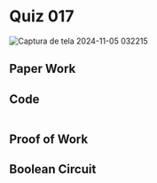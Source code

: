 # Quiz 017

![Captura de tela 2024-11-05 032215](https://github.com/user-attachments/assets/8b2ba739-ef6b-4b10-8a8a-a28051fb566a)

## Paper Work


## Code

```py


```

## Proof of Work


## Boolean Circuit

